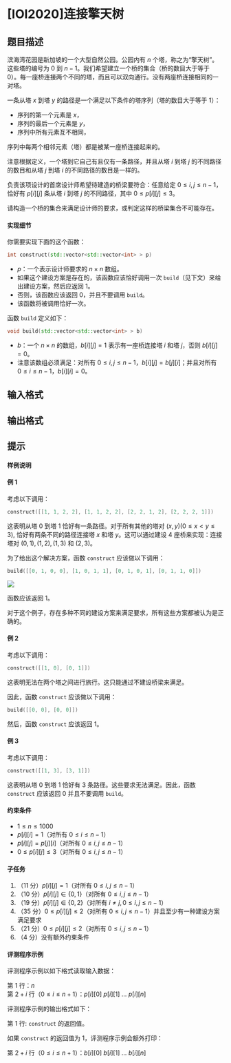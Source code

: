 # [IOI2020]连接擎天树

## 题目描述

滨海湾花园是新加坡的一个大型自然公园。公园内有 $n$ 个塔，称之为“擎天树”。这些塔的编号为 $0$ 到 $n-1$。我们希望建立一个桥的集合（桥的数目大于等于 $0$）。每⼀座桥连接两个不同的塔，而且可以双向通行。没有两座桥连接相同的一对塔。

一条从塔 $x$ 到塔 $y$ 的路径是一个满足以下条件的塔序列（塔的数目大于等于 $1$）：

- 序列的第一个元素是 $x$，
- 序列的最后一个元素是 $y$，
- 序列中所有元素互不相同，

序列中每两个相邻元素（塔）都是被某一座桥连接起来的。

注意根据定义，一个塔到它自己有且仅有一条路径，并且从塔 $i$ 到塔 $j$ 的不同路径的数目和从塔 $j$ 到塔 $i$ 的不同路径的数目是一样的。

负责该项设计的首席设计师希望待建造的桥梁要符合：任意给定 $0 \le i,j \le n-1$，恰好有 $p[i][j]$ 条从塔 $i$ 到塔 $j$ 的不同路径，其中 $0 \le p[i][j] \le 3$。

请构造一个桥的集合来满足设计师的要求，或判定这样的桥梁集合不可能存在。

#### 实现细节

你需要实现下面的这个函数：

```cpp
int construct(std::vector<std::vector<int> > p)
```

- $p$：⼀个表示设计师要求的 $n \times n$ 数组。
- 如果这个建设方案是存在的，该函数应该恰好调用一次 `build`（见下文）来给出建设方案，然后应返回 $1$。
- 否则，该函数应该返回 $0$，并且不要调用 `build`。
- 该函数将被调用恰好一次。

函数 `build` 定义如下：

```cpp
void build(std::vector<std::vector<int> > b)
```
  
- $b$：一个 $n \times n$ 的数组，$b[i][j]=1$ 表示有一座桥连接塔 $i$ 和塔 $j$，否则 $b[i][j]=0$。
- 注意该数组必须满足：对所有 $0 \le i,j \le n-1$，$b[i][j]=b[j][i]$；并且对所有 $0 \le i \le n-1$，$b[i][i]=0$。

## 输入格式



## 输出格式



## 提示

#### 样例说明

#### 例 1

考虑以下调用：

```cpp
construct([[1, 1, 2, 2], [1, 1, 2, 2], [2, 2, 1, 2], [2, 2, 2, 1]])
```
  
这表明从塔 $0$ 到塔 $1$ 恰好有一条路径。对于所有其他的塔对 $(x,y)(0 \le x<y \le 3)$, 恰好有两条不同的路径连接塔 $x$ 和塔 $y$。这可以通过建设 $4$ 座桥来实现：连接塔对 $(0, 1), (1, 2), (1, 3)$ 和 $(2,3)$。

为了给出这个解决方案，函数 `construct` 应该做以下调用：

```cpp
build([[0, 1, 0, 0], [1, 0, 1, 1], [0, 1, 0, 1], [0, 1, 1, 0]])
  ```

![](https://cdn.luogu.com.cn/upload/image_hosting/lf8q5wrk.png)

函数应该返回 $1$。

对于这个例子，存在多种不同的建设方案来满足要求，所有这些方案都被认为是正确的。

#### 例 2

考虑以下调用：

```cpp
construct([[1, 0], [0, 1]])
```
  
  这表明无法在两个塔之间进行旅行。这只能通过不建设桥梁来满足。

因此，函数 `construct` 应该做以下调用：
```cpp
build([[0, 0], [0, 0]])
```
  然后，函数 `construct` 应该返回 $1$。
  
  #### 例 3
  
考虑以下调用：

```cpp
construct([[1, 3], [3, 1]])
```

这表明从塔 $0$ 到塔 $1$ 恰好有 $3$ 条路径。这些要求无法满足。因此，函数 `construct` 应该返回 $0$ 并且不要调用 `build`。

#### 约束条件

- $1\le n\le 1000$
- $p[i][i]=1$（对所有 $0 \le i \le n-1$）
- $p[i][j]=p[j][i]$（对所有 $0 \le i,j \le n-1$）
- $0 \le p[i][j] \le 3$（对所有 $0 \le i,j \le n-1$）

#### 子任务

1. （11 分）$p[i][j]=1$（对所有 $0 \le i,j \le n-1$）
2. （10 分）$p[i][j] \in \{0,1\}$（对所有 $0 \le i,j \le n-1$）
1. （19 分）$p[i][j] \in \{0,2\}$（对所有 $i \ne j,0 \le i,j \le n-1$）
1. （35 分）$0 \le p[i][j]\le 2$（对所有 $0 \le i,j \le n-1$）并且至少有一种建设方案满足要求
1. （21 分）$0 \le p[i][j] \le 2$（对所有 $0 \le i,j \le n-1$）
1. （4 分）没有额外约束条件

#### 评测程序示例

评测程序示例以如下格式读取输入数据：

第 $1$ 行：$n$       
第 $2+i$ 行（$0 \le i \le n+1$）：$p[i][0]\ p[i][1]\ \ldots\ p[i][n]$

评测程序示例的输出格式如下：

第 $1$ 行: `construct` 的返回值。

如果 `construct` 的返回值为 $1$，评测程序示例会额外打印：

第 $2+i$ 行（$0 \le i \le n+1$）：$b[i][0]\ b[i][1]\ \ldots\ b[i][n]$
